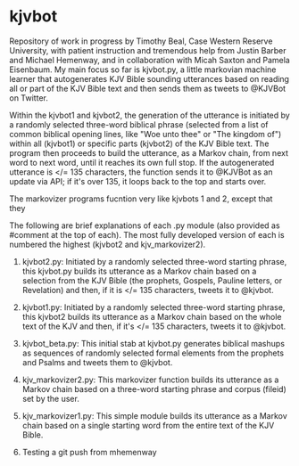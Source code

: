 # kjvbot
Repository of work in progress by Timothy Beal, Case Western Reserve University, with patient instruction and tremendous help from Justin Barber and Michael Hemenway, and in collaboration with Micah Saxton and Pamela Eisenbaum. My main focus so far is kjvbot.py, a little markovian machine learner that autogenerates KJV Bible sounding utterances based on reading all or part of the KJV Bible text and then sends them as tweets to @KJVBot on Twitter.

Within the kjvbot1 and kjvbot2, the generation of the utterance is initiated by a randomly selected three-word biblical phrase (selected from a list of common biblical opening lines, like "Woe unto thee" or "The kingdom of") within all (kjvbot1) or specific parts (kjvbot2) of the KJV Bible text. The program then proceeds to build the utterance, as a Markov chain, from next word to next word, until it reaches its own full stop. If the autogenerated utterance is </= 135 characters, the function sends it to @KJVBot as an update via API; if it's over 135, it loops back to the top and starts over.

The markovizer programs fucntion very like kjvbots 1 and 2, except that they 

The following are brief explanations of each .py module (also provided as #comment at the top of each). The most fully developed version of each is numbered the highest (kjvbot2 and kjv_markovizer2).

1. kjvbot2.py: Initiated by a randomly selected three-word starting phrase, this kjvbot.py builds its utterance as a Markov chain based on a selection from the KJV Bible (the prophets, Gospels, Pauline letters, or Revelation) and then, if it is </= 135 characters, tweets it to @kjvbot.

2. kjvbot1.py: Initiated by a randomly selected three-word starting phrase, this kjvbot2 builds its utterance as a Markov chain based on the whole text of the KJV and then, if it's </= 135 characters, tweets it to @kjvbot.

3. kjvbot_beta.py: This initial stab at kjvbot.py generates biblical mashups as sequences of randomly selected formal elements from the prophets and Psalms and tweets them to @kjvbot.

4. kjv_markovizer2.py: This markovizer function builds its utterance as a Markov chain based on a three-word starting phrase and corpus (fileid) set by the user.

5. kjv_markovizer1.py: This simple module builds its utterance as a Markov chain based on a single starting word from the entire text of the KJV Bible.

6. Testing a git push from mhemenway


